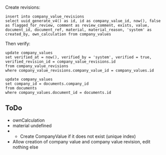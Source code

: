 Create revisions:
```
insert into company_value_revisions
select uuid_generate_v4() as id, id as company_value_id, now(), false as flagged_for_review, comment as review_comment, exists, value, document_id, document_ref, material, material_reason, 'system' as created_by, own_calculation from company_values
```

Then verify:
```
update company_values
set verified_at = now(), verified_by = 'system', verified = true, verified_revision_id = company_value_revisions.id
from company_value_revisions
where company_value_revisions.company_value_id = company_values.id
```

```
update company_values
set company_id = documents.company_id
from documents
where company_values.document_id = documents.id
```

## ToDo
- ownCalculation
- material undefined
- -   Create CompanyValue if it does not exist (unique index)
-   Allow creation of company value and company value revision, edit nothing else
